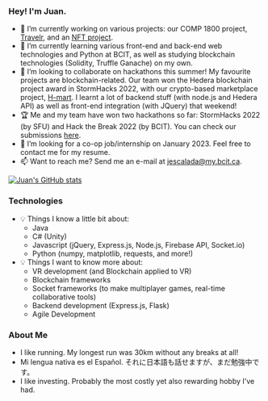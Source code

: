 ### Hey! I'm Juan.

- 🔭 I’m currently working on various projects: our COMP 1800 project, [Travelr](https://github.com/jescalada/1800_202210_DTC15), and an [NFT project](https://github.com/jescalada/solidity-practice).
- 🌱 I’m currently learning various front-end and back-end web technologies and Python at BCIT, as well as studying blockchain technologies (Solidity, Truffle Ganache) on my own.
- 👯 I’m looking to collaborate on hackathons this summer! My favourite projects are blockchain-related. Our team won the Hedera blockchain project award in StormHacks 2022, with our crypto-based marketplace project, [H-mart](https://github.com/jescalada/h-mart). I learnt a lot of backend stuff (with node.js and Hedera API) as well as front-end integration (with JQuery) that weekend!
- 🏆 Me and my team have won two hackathons so far: StormHacks 2022 (by SFU) and Hack the Break 2022 (by BCIT). You can check our submissions [here](https://devpost.com/jescalada).
- 🤔 I’m looking for a co-op job/internship on January 2023. Feel free to contact me for my resume.
- 📫 Want to reach me? Send me an e-mail at [jescalada@my.bcit.ca](mailto:jescalada@my.bcit.ca).

[![Juan's GitHub stats](https://github-readme-stats.vercel.app/api?username=jescalada)](https://github.com/anuraghazra/github-readme-stats)

### Technologies
- 💡 Things I know a little bit about:
  - Java
  - C# (Unity)
  - Javascript (jQuery, Express.js, Node.js, Firebase API, Socket.io)
  - Python (numpy, matplotlib, requests, and more!)
- 💡 Things I want to know more about:
  - VR development (and Blockchain applied to VR)
  - Blockchain frameworks
  - Socket frameworks (to make multiplayer games, real-time collaborative tools)
  - Backend development (Express.js, Flask)
  - Agile Development
  
### About Me
- I like running. My longest run was 30km without any breaks at all!
- Mi lengua nativa es el Español. それに日本語も話せますが、まだ勉強中です。
- I like investing. Probably the most costly yet also rewarding hobby I've had. 
